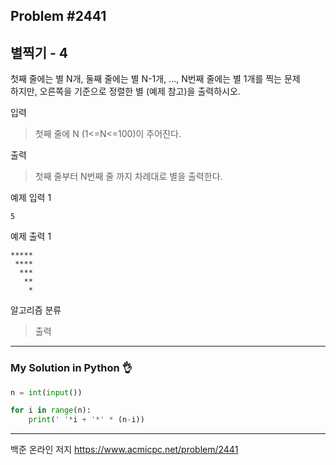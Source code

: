 ## Problem #2441
## 별찍기 - 4

첫째 줄에는 별 N개, 둘째 줄에는 별 N-1개, ..., N번째 줄에는 별 1개를 찍는 문제\
하지만, 오른쪽을 기준으로 정렬한 별 (예제 참고)을 출력하시오.

입력
> 첫째 줄에 N (1<=N<=100)이 주어진다.

출력
> 첫째 줄부터 N번째 줄 까지 차례대로 별을 출력한다.

예제 입력 1
```
5
```

예제 출력 1
```
*****
 ****
  ***
   **
    *
```

알고리즘 분류
> 출력

***
### My Solution in Python :ok_hand:
```python
n = int(input())

for i in range(n):
    print(' '*i + '*' * (n-i))
```
***
백준 온라인 저지 https://www.acmicpc.net/problem/2441
